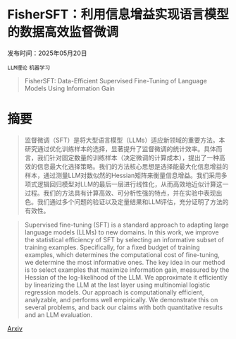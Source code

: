 # FisherSFT：利用信息增益实现语言模型的数据高效监督微调

发布时间：2025年05月20日

`LLM理论` `机器学习`

> FisherSFT: Data-Efficient Supervised Fine-Tuning of Language Models Using Information Gain

# 摘要

> 监督微调（SFT）是将大型语言模型（LLMs）适应新领域的重要方法。本研究通过优化训练样本的选择，显著提升了监督微调的统计效率。具体而言，我们针对固定数量的训练样本（决定微调的计算成本），提出了一种高效的信息最大化选择策略。我们的方法核心思想是选择能最大化信息增益的样本，通过测量LLM对数似然的Hessian矩阵来衡量信息增益。我们采用多项式逻辑回归模型对LLM的最后一层进行线性化，从而高效地近似计算这一过程。我们的方法具有计算高效、可分析性强的特点，并在实验中表现出色。我们通过多个问题的验证以及定量结果和LLM评估，充分证明了方法的有效性。

> Supervised fine-tuning (SFT) is a standard approach to adapting large language models (LLMs) to new domains. In this work, we improve the statistical efficiency of SFT by selecting an informative subset of training examples. Specifically, for a fixed budget of training examples, which determines the computational cost of fine-tuning, we determine the most informative ones. The key idea in our method is to select examples that maximize information gain, measured by the Hessian of the log-likelihood of the LLM. We approximate it efficiently by linearizing the LLM at the last layer using multinomial logistic regression models. Our approach is computationally efficient, analyzable, and performs well empirically. We demonstrate this on several problems, and back our claims with both quantitative results and an LLM evaluation.

[Arxiv](https://arxiv.org/abs/2505.14826)